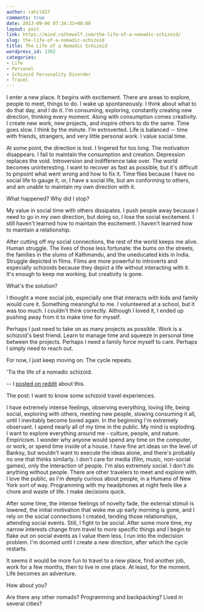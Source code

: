 ```yaml
---
author: rahil627
comments: true
date: 2013-09-06 07:34:31+00:00
layout: post
link: https://mind.rathewolf.com/the-life-of-a-nomadic-schizoid/
slug: the-life-of-a-nomadic-schizoid
title: The Life of a Nomadic Schizoid
wordpress_id: 1302
categories:
- Life
- Personal
- Schizoid Personality Disorder
- Travel
---
```


I enter a new place. It begins with excitement. There are areas to explore, people to meet, things to do. I wake up spontaneously. I think about what to do that day, and I do it. I'm consuming, exploring, constantly creating new direction, thinking every moment. Along with consumption comes creativity. I create new work, new projects, and inspire others to do the same. Time goes slow. I think by the minute. I'm extroverted. Life is balanced -- time with friends, strangers, and very little personal work. I value social time.

At some point, the direction is lost. I lingered for too long. The motivation disappears. I fail to maintain the consumption and creation. Depression replaces the void. Introversion and indifference take over. The world becomes uninteresting. I want to recover as fast as possible, but it's difficult to pinpoint what went wrong and how to fix it. Time flies because I have no social life to gauge it, or, I have a social life, but am conforming to others, and am unable to maintain my own direction with it.

What happened? Why did I stop?

My value in social time with others dissipates. I push people away because I need to go in my own direction, but doing so, I lose the social excitement. I still haven't learned how to maintain the excitement. I haven't learned how to maintain a relationship.

After cutting off my social connections, the rest of the world keeps me alive. Human struggle. The lives of those less fortunate: the bums on the streets, the families in the slums of Kathmandu, and the uneducated kids in India. Struggle depicted in films. Films are more powerful to introverts and especially schizoids because they depict a life without interacting with it. It's enough to keep me working, but creativity is gone.

What's the solution?

I thought a more social job, especially one that interacts with kids and family would cure it. Something meaningful to me. I volunteered at a school, but it was too much. I couldn't think correctly. Although I loved it, I ended up pushing away from it to make time for myself.

Perhaps I just need to take on as many projects as possible. Work is a schizoid's best friend. Learn to manage time and squeeze in personal time between the projects. Perhaps I need a family force myself to care. Perhaps I simply need to reach out.

For now, I just keep moving on. The cycle repeats.

'Tis the life of a nomadic schizoid.

--
I [posted on reddit](http://www.reddit.com/r/Schizoid/comments/1ru414/travel/) about this.

The post:
I want to know some schizoid travel experiences.

I have extremely intense feelings, observing everything, loving life, being social, exploring with others, meeting new people, slowing consuming it all, until I inevitably become bored again.
In the beginning I'm extremely observant. I spend nearly all of my time in the public. My mind is exploding. I want to explore everything around me - culture, people, and nature. Empiricism. I wonder why anyone would spend any time on the computer, or work, or spend time inside of a house. I have fine art ideas on the level of Banksy, but wouldn't want to execute the ideas alone, and there's probably no one that thinks similarly. I don't care for media (film, music, non-social games), only the interaction of people. I'm also extremely social. I don't do anything without people. There are other travelers to meet and explore with. I love the public, as I'm deeply curious about people, in a Humans of New York sort of way. Programming with my headphones at night feels like a chore and waste of life. I make decisions quick.

After some time, the intense feelings of novelty fade, the external stimuli is lowered, the initial motivation that woke me up early morning is gone, and I rely on the social connections I created, tending those relationships, attending social events. Still, I fight to be social.
After some more time, my narrow interests change from travel to more specific things and I begin to flake out on social events as I value them less. I run into the indecision problem. I'm doomed until I create a new direction, after which the cycle restarts.

It seems it would be more fun to travel to a new place, find another job, work for a few months, then to live in one place. At least, for the moment. Life becomes an adventure.

How about you?

Are there any other nomads? Programming and backpacking? Lived in several cities?
